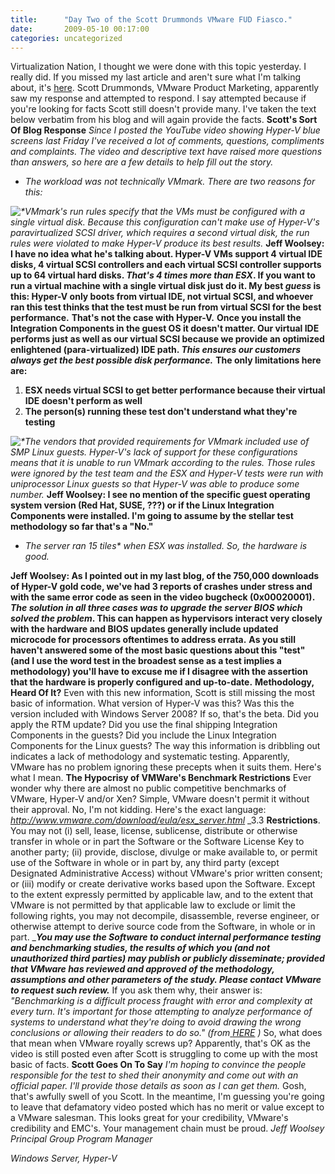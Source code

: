 ```yaml
---
title:      "Day Two of the Scott Drummonds VMware FUD Fiasco."
date:       2009-05-10 00:17:00
categories: uncategorized
---
```

Virtualization Nation, I thought we were done with this topic yesterday. I really did. If you missed my last article and aren't sure what I'm talking about, it's [here](http://blogs.technet.com/virtualization/archive/2009/05/09/hyper-v-winning-daily-vmware-fud-reaching-new-heights.aspx). Scott Drummonds, VMware Product Marketing, apparently saw my response and attempted to respond. I say attempted because if you're looking for facts Scott still doesn't provide many. I've taken the text below verbatim from his blog and will again provide the facts. **Scott's Sort Of Blog Response** _Since I posted_ _the YouTube video showing Hyper-V blue screens_ _last Friday I've received a lot of comments, questions, compliments and complaints. The video and descriptive text have raised more questions than answers, so here are a few details to help fill out the story._

  * _The workload was not technically VMmark._ _There are two reasons for this:_

_![*](http://blogs.technet.com/controlpanel/blogs/PicExportError)VMmark's run rules specify that the VMs must be configured with a single virtual disk. Because this configuration can't make use of Hyper-V's paravirtualized SCSI driver, which requires a second virtual disk, the run rules were violated to make Hyper-V produce its best results._ **Jeff Woolsey: I have no idea what he's talking about. Hyper-V VMs support 4 virtual IDE disks, 4 virtual SCSI controllers and each virtual SCSI controller supports up to 64 virtual hard disks. _That's 4 times more than ESX_. If you want to run a virtual machine with a single virtual disk just do it. My best _guess_ is this: Hyper-V only boots from virtual IDE, not virtual SCSI, and whoever ran this test thinks that the test must be run from virtual SCSI for the best performance.** **That's not the case with Hyper-V.** **Once you install the Integration Components in the guest OS it doesn't matter. Our virtual IDE performs just as well as our virtual SCSI because we provide an optimized enlightened (para-virtualized) IDE path. _This ensures our customers always get the best possible disk performance._** **The only limitations here are:**

  1. **ESX needs virtual SCSI to get better performance because their virtual IDE doesn't perform as well**
  2. **The person(s) running these test don't understand what they're testing**

_![*](http://blogs.technet.com/controlpanel/blogs/PicExportError)The vendors that provided requirements for VMmark included use of SMP Linux guests. Hyper-V's lack of support for these configurations means that it is unable to run VMmark according to the rules. Those rules were ignored by the test team and the ESX and Hyper-V tests were run with uniprocessor Linux guests so that Hyper-V was able to produce some number._ **Jeff Woolsey: I see no mention of the specific guest operating system version (Red Hat, SUSE, ???) or if the Linux Integration Components were installed. I'm going to assume by the stellar test methodology so far that's a "No."**

  * _The server ran 15 tiles* when ESX was installed. So, the hardware is good._

**Jeff Woolsey: As I pointed out in my last blog, of the 750,000 downloads of Hyper-V gold code, we've had 3 reports of crashes under stress and with the same error code as seen in the video bugcheck (0x00020001). _The solution in all three cases was to upgrade the server BIOS which solved the problem_. This can happen as hypervisors interact very closely with the hardware and BIOS updates generally include updated microcode for processors oftentimes to address errata.** **As you still haven't answered some of the most basic questions about this "test" (and I use the word test in the broadest sense as a test implies a methodology) you'll have to excuse me if I disagree with the assertion that the hardware is properly configured and up-to-date.** **Methodology, Heard Of It?** Even with this new information, Scott is still missing the most basic of information. What version of Hyper-V was this? Was this the version included with Windows Server 2008? If so, that's the beta. Did you apply the RTM update? Did you use the final shipping Integration Components in the guests? Did you include the Linux Integration Components for the Linux guests? The way this information is dribbling out indicates a lack of methodology and systematic testing. Apparently, VMware has no problem ignoring these precepts when it suits them. Here's what I mean. **The Hypocrisy of VMWare's Benchmark Restrictions** Ever wonder why there are almost no public competitive benchmarks of VMware, Hyper-V and/or Xen? Simple, VMware doesn't permit it without their approval. No, I'm not kidding. Here's the exact language: _<http://www.vmware.com/download/eula/esx_server.html>_ _3.3 **Restrictions**. You may not (i) sell, lease, license, sublicense, distribute or otherwise transfer in whole or in part the Software or the Software License Key to another party; (ii) provide, disclose, divulge or make available to, or permit use of the Software in whole or in part by, any third party (except Designated Administrative Access) without VMware's prior written consent; or (iii) modify or create derivative works based upon the Software. Except to the extent expressly permitted by applicable law, and to the extent that VMware is not permitted by that applicable law to exclude or limit the following rights, you may not decompile, disassemble, reverse engineer, or otherwise attempt to derive source code from the Software, in whole or in part. _**_You may use the Software to conduct internal performance testing and benchmarking studies, _the results of which you (and not unauthorized third parties) may publish or publicly disseminate; provided that VMware has reviewed and approved of the methodology, assumptions and other parameters of the study_. Please contact_ _VMware_ _to request such review._** If you ask them why, their answer is: _"Benchmarking is a difficult process fraught with error and complexity at every turn. It's important for those attempting to analyze performance of systems to understand what they're doing to avoid drawing the wrong conclusions or allowing their readers to do so." (from_[ _HERE_](http://blogs.vmware.com/virtualreality/2009/03/a-big-step-backwards-for-virtualization-benchmarking.html) _)_ So, what does that mean when VMware royally screws up? Apparently, that's OK as the video is still posted even after Scott is struggling to come up with the most basic of facts. **Scott Goes On To Say** _I'm hoping to convince the people responsible for the test to shed their anonymity and come out with an official paper. I'll provide those details as soon as I can get them._ Gosh, that's awfully swell of you Scott. In the meantime, I'm guessing you're going to leave that defamatory video posted which has no merit or value except to a VMware salesman. This looks great for your credibility, VMware's credibility and EMC's. Your management chain must be proud. _Jeff Woolsey_ _Principal Group Program Manager_

_Windows Server, Hyper-V_
